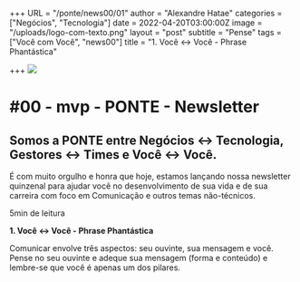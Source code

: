 +++
URL = "/ponte/news00/01"
author = "Alexandre Hatae"
categories = ["Negócios", "Tecnologia"]
date = 2022-04-20T03:00:00Z
image = "/uploads/logo-com-texto.png"
layout = "post"
subtitle = "Pense"
tags = ["Você com Você", "news00"]
title = "1. Você <-> Você - Phrase Phantástica"

+++
![](/uploads/logo-com-texto.png)

# #00 - mvp - PONTE - Newsletter

## Somos a PONTE entre Negócios ↔ Tecnologia, Gestores ↔ Times e Você ↔ Você.

É com muito orgulho e honra que hoje, estamos lançando nossa newsletter quinzenal para ajudar você no desenvolvimento de sua vida e de sua carreira com foco em Comunicação e outros temas não-técnicos.

5min de leitura

**1. Você <-> Você - Phrase Phantástica**

Comunicar envolve três aspectos: seu ouvinte, sua mensagem e você. Pense no seu ouvinte e adeque sua mensagem (forma e conteúdo) e lembre-se que você é apenas um dos pilares.